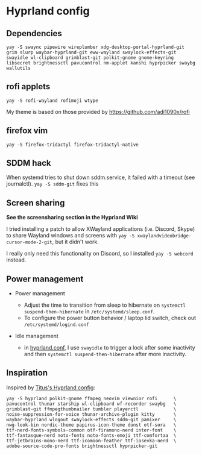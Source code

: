 # Hyprland config

## Dependencies
```
yay -S swaync pipewire wireplumber xdg-desktop-portal-hyprland-git grim slurp waybar-hyprland-git eww-wayland swaylock-effects-git swayidle wl-clipboard grimblast-git polkit-gnome gnome-keyring libsecret brightnessctl pavucontrol nm-applet kanshi hyprpicker swaybg wallutils
```

## rofi applets

`yay -S rofi-wayland rofimoji wtype`

My theme is based on those provided by
https://github.com/adi1090x/rofi


## firefox vim
`yay -S firefox-tridactyl firefox-tridactyl-native`

## SDDM hack

When systemd tries to shut down sddm.service, it failed with a timeout (see journalctl). `yay -S sddm-git` fixes this

## Screen sharing

**See the screensharing section in the Hyprland Wiki**

I tried installing a patch to allow XWayland applications (i.e. Discord, Skype) to share Wayland windows and screens with `yay -S xwaylandvideobridge-cursor-mode-2-git`, but it didn't work.

I really only need this functionality on Discord, so I installed `yay -S webcord` instead.

## Power management

- Power management
  - Adjust the time to transition from sleep to hibernate on `systemctl suspend-then-hibernate` in `/etc/systemd/sleep.conf`.
  - To configure the power button behavior / laptop lid switch, check out `/etc/systemd/logind.conf`

- Idle management
  - in [hyprland.conf](./hyprland.conf), I use `swayidle` to trigger a lock after some inactivity and then `systemctl suspend-then-hibernate` after more inactivity.

## Inspiration

Inspired by [Titus's Hyprland config](https://github.com/ChrisTitusTech/hyprland-titus):

```
yay -S hyprland polkit-gnome ffmpeg neovim viewnior rofi      \
pavucontrol thunar starship wl-clipboard wf-recorder swaybg   \
grimblast-git ffmpegthumbnailer tumbler playerctl             \
noise-suppression-for-voice thunar-archive-plugin kitty       \
waybar-hyprland wlogout swaylock-effects sddm-git pamixer     \
nwg-look-bin nordic-theme papirus-icon-theme dunst otf-sora   \
ttf-nerd-fonts-symbols-common otf-firamono-nerd inter-font    \
ttf-fantasque-nerd noto-fonts noto-fonts-emoji ttf-comfortaa  \
ttf-jetbrains-mono-nerd ttf-icomoon-feather ttf-iosevka-nerd  \
adobe-source-code-pro-fonts brightnessctl hyprpicker-git
```
